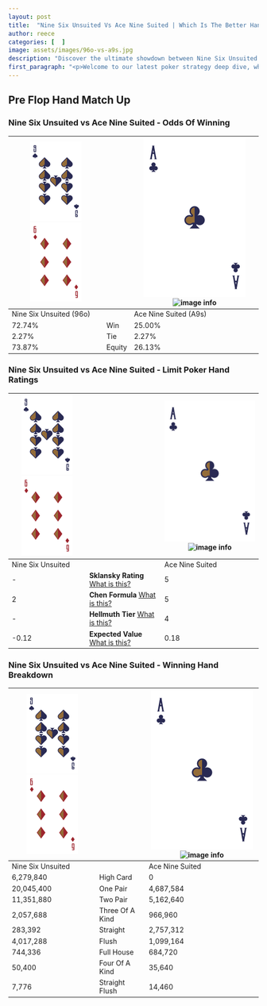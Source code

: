 ```yaml
---
layout: post
title:  "Nine Six Unsuited Vs Ace Nine Suited | Which Is The Better Hand In Poker? A Complete Guide"
author: reece
categories: [  ]
image: assets/images/96o-vs-a9s.jpg
description: "Discover the ultimate showdown between Nine Six Unsuited and Ace Nine Suited in poker! Uncover the odds, strategies, and scenarios where one hand triumphs over the other. Get ready to up your poker game with this thrilling analysis."
first_paragraph: "<p>Welcome to our latest poker strategy deep dive, where we're pitting two distinct hands against each other in a high-stakes showdown: Nine Six Unsuited vs Ace Nine Suited.</p><p>In the dynamic world of poker, every decision counts, and knowing which hand holds the upper hand is key to your success at the table.</p><p>In this article, we'll dissect these two hands, explore the scenarios where one dominates the other, and equip you with the knowledge to make strategic choices that can tip the odds in your favor.</p><p>Get ready to unravel the intriguing dynamics of these poker hands and elevate your game to new heights.</p>"
---
```




[comment]: # (sp0)

## Pre Flop Hand Match Up

<div class="table hand-ratings" markdown="1"> 



### Nine Six Unsuited vs Ace Nine Suited - Odds Of Winning


    
| ![image info](assets/images/hand1/9.png) ![image info](assets/images/hand1/6o.png) |  | ![image info](assets/images/hand2/A.png) ![image info](assets/images/hand2/9s.png) |
| -------- | -------- | -------- |
| Nine Six Unsuited (96o) |  | Ace Nine Suited (A9s) |
| 72.74% | Win | 25.00% |
| 2.27% | Tie | 2.27% |
| 73.87% | Equity | 26.13% |




[comment]: # (sp1)



### Nine Six Unsuited vs Ace Nine Suited - Limit Poker Hand Ratings


    
| ![image info](assets/images/hand1/9.png) ![image info](assets/images/hand1/6o.png) |  | ![image info](assets/images/hand2/A.png) ![image info](assets/images/hand2/9s.png) |
| -------- | -------- | -------- |
| Nine Six Unsuited |  | Ace Nine Suited |
| - | **Sklansky Rating** [What is this?](/sklansky-rating-explained) | 5 |
| 2 | **Chen Formula** [What is this?](/chen-formula-explained) | 5 |
| - | **Hellmuth Tier** [What is this?](/Hellmuth-tier-explained) | 4 |
| -0.12 | **Expected Value** [What is this?](/expected-value-explained) | 0.18 |




[comment]: # (sp2)



### Nine Six Unsuited vs Ace Nine Suited - Winning Hand Breakdown


    
| ![image info](assets/images/hand1/9.png) ![image info](assets/images/hand1/6o.png) |  | ![image info](assets/images/hand2/A.png) ![image info](assets/images/hand2/9s.png) |
| -------- | -------- | -------- |
| Nine Six Unsuited |  | Ace Nine Suited |
| 6,279,840 | High Card | 0 |
| 20,045,400 | One Pair | 4,687,584 |
| 11,351,880 | Two Pair | 5,162,640 |
| 2,057,688 | Three Of A Kind | 966,960 |
| 283,392 | Straight | 2,757,312 |
| 4,017,288 | Flush | 1,099,164 |
| 744,336 | Full House | 684,720 |
| 50,400 | Four Of A Kind | 35,640 |
| 7,776 | Straight Flush | 14,460 |




[comment]: # (sp3)



</div>

[comment]: # (sp4)



[comment]: # (sp5)

